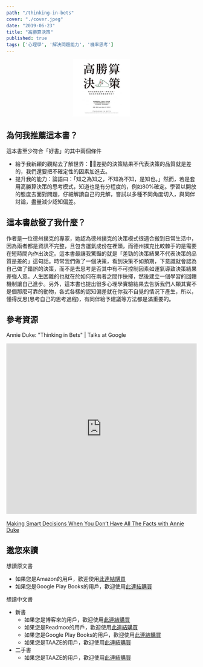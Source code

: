 ```yaml
---
path: "/thinking-in-bets"
cover: "./cover.jpeg"
date: "2019-06-23"
title: "高勝算決策"
published: true
tags: ['心理學', '解決問題能力', '機率思考']
---
```


<div style="width: 30%; height: 30%; margin: 0 auto;">
    <img src="cover.jpeg"/>
</div>

## 為何我推薦這本書？

這本書至少符合「好書」的其中兩個條件
- 給予我新穎的觀點去了解世界：差勁的決策結果不代表決策的品質就是差的，我們還要把不確定性的因素加進去。
- 提升我的能力：論語曰：「知之為知之，不知為不知，是知也。」然而，若是套用高勝算決策的思考模式，知道也是有分程度的，例如80%確定。學習以開放的態度去面對問題，仔細解讀自己的見解，嘗試以多種不同角度切入，與同伴討論，盡量減少認知偏差。

## 這本書啟發了我什麼？

作者是一位德州撲克的專家，她認為德州撲克的決策模式很適合搬到日常生活中，因為兩者都是資訊不完整，且包含運氣成份在裡頭，而德州撲克比較棘手的是需要在短時間內作出決定。這本書最讓我驚豔的就是「差勁的決策結果不代表決策的品質是差的」這句話。時常我們做了一個決策，看到決策不如預期，下意識就會認為自己做了錯誤的決策，而不是去思考是否其中有不可控制因素如運氣導致決策結果差強人意。人生困難的也就在於如何在兩者之間作抉擇，然後建立一個學習的回饋機制讓自己進步。另外，這本書也提出很多心理學實驗結果去告訴我們人類其實不是個那麼可靠的動物，各式各樣的認知偏差就在你我不自覺的情況下產生，所以，懂得反思(思考自己的思考過程)，有同伴給予建議等方法都是滿重要的。

## 參考資源

Annie Duke: "Thinking in Bets" | Talks at Google
<div>
    <iframe width="100%" height="450" src="https://www.youtube.com/embed/uYNsSeYjkp4" frameborder="0" allow="accelerometer; autoplay; encrypted-media; gyroscope; picture-in-picture" allowfullscreen></iframe>
</div>

[Making Smart Decisions When You Don’t Have All The Facts with Annie Duke](https://www.successpodcast.com/show-notes/2018/7/18/making-smart-decisions-when-you-dont-have-all-the-facts-with-annie-duke)

## 邀您來讀

想讀原文書
- 如果您是Amazon的用戶，歡迎使用<a href="https://amzn.to/2Yfyr93" target="_blank">此連結購買</a>
- 如果您是Google Play Books的用戶，歡迎使用<a href="https://books.google.com.tw/books/about/Thinking_in_Bets.html?id=hOZFDwAAQBAJ&redir_esc=y" target="_blank">此連結購買</a>

想讀中文書
- 新書
    - 如果您是博客來的用戶，歡迎使用<a href="https://www.books.com.tw/exep/assp.php/cyyeh40423/products/0010802907?utm_source=cyyeh40423&utm_medium=ap-books&utm_content=recommend&utm_campaign=ap-201906" target="_blank">此連結購買</a>
    - 如果您是Readmoo的用戶，歡迎使用<a href="http://moo.im/a/gjkmCP" target="_blank">此連結購買</a>
    - 如果您是Google Play Books的用戶，歡迎使用<a href="https://books.google.com.tw/books/about/%E9%AB%98%E5%8B%9D%E7%AE%97%E6%B1%BA%E7%AD%96.html?id=VHN5DwAAQBAJ&redir_esc=y" target="_blank">此連結購買</a>
    - 如果您是TAAZE的用戶，歡迎使用<a href="https://www.taaze.tw/apredir.html?144150296/https://www.taaze.tw/goods/11100859386.html?a=b" target="_blank">此連結購買</a>
- 二手書
    - 如果您是TAAZE的用戶，歡迎使用<a href="https://www.taaze.tw/usedList.html?oid=11100859386" target="_blank">此連結購買</a>